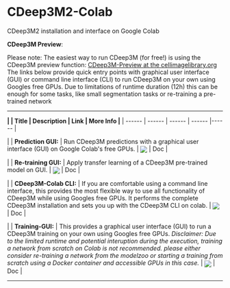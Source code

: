 # CDeep3M2-Colab
CDeep3M2 installation and interface on Google Colab


**CDeep3M Preview**: 

Please note: The easiest way to run CDeep3M (for free!) is using the CDeep3M preview function: [CDeep3M-Preview at the cellimagelibrary.org](https://cdeep3m.crbs.ucsd.edu/cdeep3m)
The links below provide quick entry points with graphical user interface (GUI) or command line interface (CLI) to run CDeep3M on your own using Googles free GPUs. Due to limitations of runtime duration (12h) this can be enough for some tasks, like small segmentation tasks or re-training a pre-trained network

----------------------------

**|  |  Title | Description | Link | More Info |**
| ------ | ------ | ------ | ------ |------ |

| | **Prediction GUI:** | Run CDeep3M predictions with a graphical user interface (GUI) on Google Colab's free GPUs.
 | [<img src="https://colab.research.google.com/assets/colab-badge.svg" align="center">](https://colab.research.google.com/github/haberlmatt/cdeep3m-colab/blob/master/CDeep3M_V2_GUI.ipynb) | Doc |

| | **Re-training GUI:** | Apply transfer learning of a CDeep3M pre-trained model on GUI. | [<img src="https://colab.research.google.com/assets/colab-badge.svg" align="center">](https://colab.research.google.com/github/haberlmatt/cdeep3m-colab/blob/master/CDeep3M_V2_RetrainingGUI.ipynb) | Doc |

| | **CDeep3M-Colab CLI:** | If you are comfortable using a command line interface, this provides the most flexible way to use all functionality of CDeep3M while using Googles free GPUs. It performs the complete CDeep3M installation and sets you up with the CDeep3M CLI on colab. | [<img src="https://colab.research.google.com/assets/colab-badge.svg" align="center">](https://colab.research.google.com/github/haberlmatt/cdeep3m-colab/blob/master/CDeep3M_V2_installation_and_CLI.ipynb) | Doc |

| | **Training-GUI:** | This provides a graphical user interface (GUI) to run a CDeep3M training on your own using Googles free GPUs. *Disclaimer: Due to the limited runtime and potential interuption during the execution, training a network from scratch on Colab is not recommended. please either consider re-training a network from the modelzoo or starting a training from scratch using a Docker container and accessible GPUs in this case.* | [<img src="https://colab.research.google.com/assets/colab-badge.svg" align="center">](https://colab.research.google.com/github/haberlmatt/cdeep3m-colab/blob/master/CDeep3M_V2_Training_Model_GUI.ipynb) | Doc |

----------------------------
